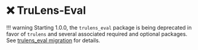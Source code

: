 # ❌ TruLens-Eval

!!! warning
    Starting 1.0.0, the `trulens_eval` package is being deprecated in favor of
    `trulens` and several associated required and optional packages. See
    [trulens_eval migration](../../component_guides/other/trulens_eval_migration.md) for details.
